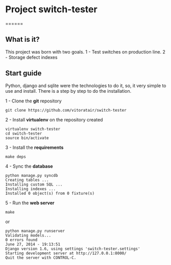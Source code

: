 # Project switch-tester
======


## What is it?

This project was born with two goals.
1 - Test switches on production line. 
2 - Storage defect indexes

## Start guide


Python, django and sqlite were the technologies to do it, so, it very simple to use and install. There is a step by step to do the installation.

1 -  Clone the <b>git</b> repository

```
git clone https://github.com/vitoratair/switch-tester
```
	
2 - Install <b>virtualenv</b> on the repository created

```
virtualenv switch-tester
cd switch-tester
source bin/activate
```

3 - Install the <b>requirements</b>

```
make deps
```

4 - Sync the <b>database</b>

```
python manage.py syncdb
Creating tables ...
Installing custom SQL ...
Installing indexes ...
Installed 0 object(s) from 0 fixture(s)	
```

5 - Run the <b>web server</b>

```
make
```

or 

```
python manage.py runserver
Validating models...
0 errors found
June 27, 2014 - 19:13:51
Django version 1.6, using settings 'switch-tester.settings'
Starting development server at http://127.0.0.1:8000/
Quit the server with CONTROL-C.	
```


